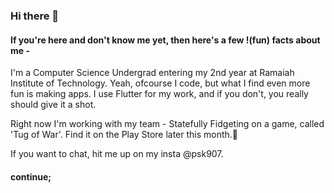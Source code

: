 ### Hi there 👋

#### If you're here and don't know me yet, then here's a few !(fun) facts about me - 
I'm a Computer Science Undergrad entering my 2nd year at Ramaiah Institute of Technology.
Yeah, ofcourse I code, but what I find even more fun is making apps.
I use Flutter for my work, and if you don't, you really should give it a shot.

Right now I'm working with my team - Statefully Fidgeting on a game, called 'Tug of War'. Find it on the Play Store later this month.🤠

If you want to chat, hit me up on my insta @psk907.

#### continue;
<!--
**psk907/psk907** is a ✨ _special_ ✨ repository because its `README.md` (this file) appears on your GitHub profile.

Here are some ideas to get you started:

- 🔭 I’m currently working on ...
- 🌱 I’m currently learning ...
- 👯 I’m looking to collaborate on ...
- 🤔 I’m looking for help with ...
- 💬 Ask me about ...
- 📫 How to reach me: ...
- 😄 Pronouns: ...
- ⚡ Fun fact: ...
-->
